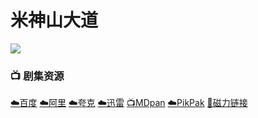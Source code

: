 # 米神山大道
![](/image/米神山大道.jpg)

### 📺 剧集资源 <Badge type="warning" text="漫迪MDsub" />

[☁️百度](https://pan.baidu.com/s/1xT_k9tmB_cxqLXQAk9UtYQ?pwd=s9tf) [☁️阿里](https://www.aliyundrive.com/s/vkfd6R7LaFc) [☁️夸克](https://pan.quark.cn/s/461ccf6308bd) [☁️迅雷](https://pan.xunlei.com/s/VNnhQqmfcC5GDDjZ8yPqpncfA1?pwd=7efk#) [📺MDpan](https://pan.mdsub.top/%E7%B1%B3%E7%A5%9E%E5%B1%B1%E5%A4%A7%E9%81%93/) [☁️PikPak](https://mypikpak.com/s/VNmWa06dc0vAx5kQdGFwlHS1o1) [🧲磁力链接](magnet:?xt=urn:btih:b8909f10cec427f7d21d7a7f52625f548ebe9936)